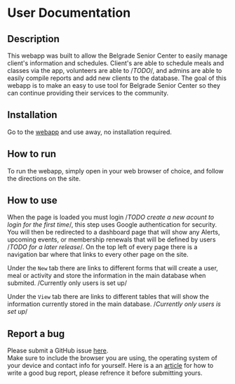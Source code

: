 # User Documentation

## Description  

This webapp was built to allow the Belgrade Senior Center to easily manage client's information and schedules.  Client's are able to schedule
meals and classes via the app, volunteers are able to /*TODO*/, and admins are able to easily compile reports and add new clients to the database.
The goal of this webapp is to make an easy to use tool for Belgrade Senior Center so they can continue providing their services to the community.  

## Installation

Go to the [webapp](https://bsc-development.firebaseapp.com/) and use away, no installation required.

## How to run

To run the webapp, simply open in your web browser of choice, and follow the directions on the site.

## How to use

When the page is loaded you must login /*TODO create a new acount to login for the first time*/, this step uses Google authentication for security. You will then be redirected to a dashboard page that will show any Alerts, upcoming events, or membership renewals that will be defined by users /*TODO for a later release*/. On the top left of every page there is a navigation bar where that links to every other page on the site.

Under the `New` tab there are links to different forms that will create a user, meal or activity and store the information in the main database when submited. /Currently only users is set up/

Under the `View` tab there are links to different tables that will show the information currently stored in the main database. /*Currently only users is set up*/

## Report a bug

Please submit a GitHub issue [here](https://github.com/SpencerCornish/belgrade-senior-center/issues).  
Make sure to include the browser you are using, the operating system of your device and contact info for yourself.
Here is a an [article](https://docs.oracle.com/javase/8/docs/technotes/guides/troubleshoot/bugreports002.html#CHDBFAEE) for how to write a good bug report, please refrence it before submitting yours.
